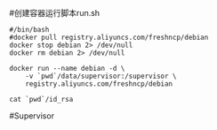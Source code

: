 #创建容器运行脚本run.sh

    #/bin/bash
    #docker pull registry.aliyuncs.com/freshncp/debian
    docker stop debian 2> /dev/null
    docker rm debian 2> /dev/null

    docker run --name debian -d \
        -v `pwd`/data/supervisor:/supervisor \
        registry.aliyuncs.com/freshncp/debian

    cat `pwd`/id_rsa

#Supervisor

